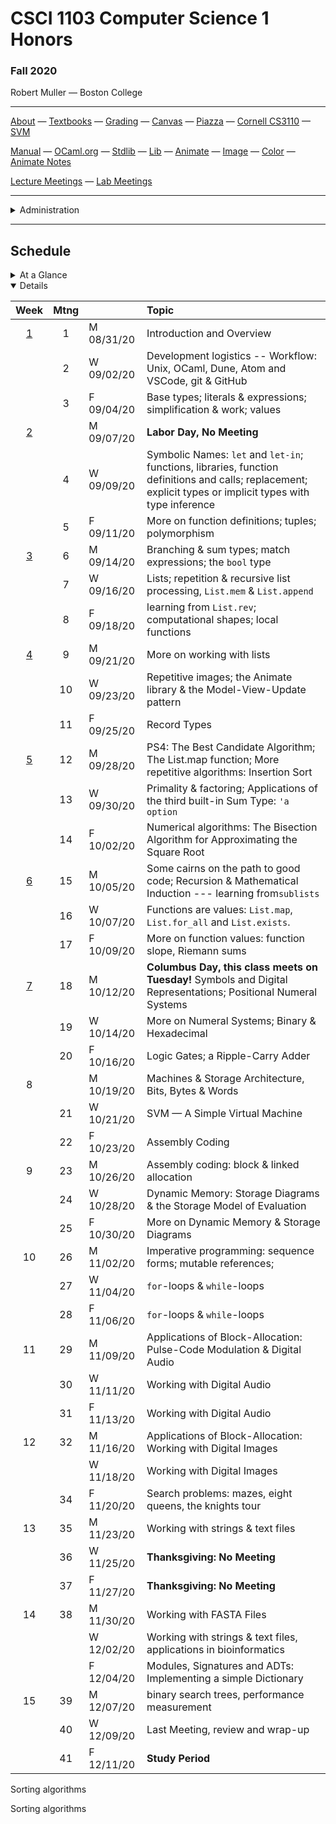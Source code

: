 # CSCI 1103 Computer Science 1 Honors

### Fall 2020

Robert Muller — Boston College

---

[About](resources/about.md) — [Textbooks](resources/textbooks.md) — [Grading](resources/grading.md) — [Canvas](https://bostoncollege.instructure.com/courses/1614229) — [Piazza](https://piazza.com/class/ke7uxpkwqw643p) — [Cornell CS3110](https://www.cs.cornell.edu/courses/cs3110/2020sp/) — [SVM](https://dogfishbar.github.io/dogfishbar.github.io/)

[Manual](http://caml.inria.fr/pub/docs/manual-ocaml/index.html) — [OCaml.org](https://ocaml.org/) — [Stdlib](http://caml.inria.fr/pub/docs/manual-ocaml/libref/Stdlib.html) — [Lib](resources/libraries/lib.mli) — [Animate](resources/libraries/animate.mli) — [Image](resources/libraries/image.mli) — [Color](resources/libraries/color.mli) — [Animate Notes](./resources/libraries/animate/README.md)

[Lecture Meetings](https://bccte.zoom.us/j/3306891980) — [Lab Meetings](./resources/labs.md)

---

<details>
  <summary>Administration</summary>

+ [Meets On Line](https://bccte.zoom.us/j/3306891980): Mondays, Wednesdays and Fridays at 11AM.

+ **Instructor:** [Robert Muller](http://www.cs.bc.edu/~muller/)

+ [Office Hours](https://bccte.zoom.us/j/3306891980): Tuesdays 10AM - 12PM, Wednesdays 1PM - 3PM and by appointment Tuesday through Friday as available.

**Teaching Assistants:**

<details open> <summary>Gavin Bloom, Head Teaching Assistant</summary>

+ **Section 101001**: Tuesdays, 5PM, [Zoom](https://bccte.zoom.us/j/9694152673).
+ **Office Hours** Thursdays 1PM -- 4:00PM.

</details>

<details open> <summary>Emma Sabbadini</summary>

+ **Section 101002**: Tuesdays 6PM [Zoom](https://bccte.zoom.us/j/6103994178).
+ **Office Hours** Tuesdays 7PM -- 8PM, Fridays 12PM -- 2PM.

</details>

<details open><summary>Callie Sardina</summary>

+ **Section 101003**: Wednesdays 5PM [Zoom](https://bccte.zoom.us/j/2175950858?pwd=QkpyTkVkR0IremQ5eWFGeStIOHdXUT09).
+ **Office Hours** Wednesdays 6PM -- 8PM, Sundays 4PM -- 5PM **.

</details>

</details>

---

## Schedule

<details>
  <summary>At a Glance</summary>

  #### Month by Month

1. Learning to code, writing functions;
2. Bits, bytes & machines
3. Applications

#### Week by Week
1. Logisitics; base types and expressions
2. Naming; Writing Functions; Branching 
3. Repetition; Graphics; Lists
4. Repetition
5. Repetition
6. Animation; Model-View-Update
7. Digital Representations
8. Machines
9. Storage
10. Applications in Imperative Style: Digital Audio
11. Applications in Imperative Style: Digital Images
12. Applications of Strings, Text & Files
13. Sorting Algorithms
14. Developing new Types, Review & Wrap-up

</details>

<details open>
  <summary>Details</summary>

| Week | Mtng |     | Topic  |
| :--: | :--: | :-- | :--------------------------------------- |
|  [1](https://github.com/BC-CSCI1103/Week01)  |  1   | M 08/31/20 | Introduction and Overview                |
|      |  2   | W 09/02/20 | Development logistics -- Workflow: Unix, OCaml, Dune, Atom and VSCode, git & GitHub |
|      |  3   | F 09/04/20 | Base types; literals & expressions; simplification & work; values |
|  [2](https://github.com/BC-CSCI1103/Week02)  |      | M 09/07/20 | **Labor Day, No Meeting** |
|      |  4   | W 09/09/20 | Symbolic Names: `let` and `let-in`; functions, libraries, function definitions and calls; replacement; explicit types or implicit types with type inference |
|      |  5   | F 09/11/20 | More on function definitions; tuples; polymorphism |
| [3](https://github.com/BC-CSCI1103/Week03) |  6   | M 09/14/20 | Branching & sum types; match expressions; the `bool` type |
|      |  7   | W 09/16/20 | Lists; repetition & recursive list processing, `List.mem` & `List.append` |
|      |  8   | F 09/18/20 | learning from `List.rev`; computational shapes; local functions |
| [4](https://github.com/BC-CSCI1103/Week04) |  9   | M 09/21/20 | More on working with lists |
|      |  10  | W 09/23/20 | Repetitive images; the Animate library & the Model-View-Update pattern |
|      |  11  | F 09/25/20 | Record Types |
| [5](https://github.com/BC-CSCI1103/Week05) |  12  | M 09/28/20 | PS4: The Best Candidate Algorithm; The List.map function; More repetitive algorithms: Insertion Sort |
|      |  13  | W 09/30/20 | Primality & factoring; Applications of the third built-in Sum Type: `'a option` |
|      |  14  | F 10/02/20 | Numerical algorithms: The Bisection Algorithm for Approximating the Square Root |
| [6](https://github.com/BC-CSCI1103/Week06) |  15  | M 10/05/20 | Some cairns on the path to good code; Recursion & Mathematical Induction --- learning from`sublists` |
|      |  16  | W 10/07/20 | Functions are values: `List.map`, `List.for_all` and `List.exists`. |
|      |  17  | F 10/09/20 | More on function values: function slope, Riemann sums |
| [7](https://github.com/BC-CSCI1103/Week07) |  18  | M 10/12/20 | **Columbus Day, this class meets on Tuesday!** Symbols and Digital Representations;      Positional Numeral Systems |
|      |  19  | W 10/14/20 | More on Numeral Systems; Binary & Hexadecimal |
|      |  20  | F 10/16/20 | Logic Gates; a Ripple-Carry Adder |
| 8 |      | M 10/19/20 | Machines & Storage Architecture, Bits, Bytes & Words |
|      |  21  | W 10/21/20 | SVM — A Simple Virtual Machine |
|      |  22  | F 10/23/20 | Assembly Coding |
| 9 |  23  | M 10/26/20 | Assembly coding: block & linked allocation |
|      |  24  | W 10/28/20 | Dynamic Memory: Storage Diagrams & the Storage Model of Evaluation |
|      |  25  | F 10/30/20 | More on Dynamic Memory & Storage Diagrams |
|  10  |  26  | M 11/02/20 | Imperative programming: sequence forms; mutable references; |
|      |  27  | W 11/04/20 | `for`-loops & `while`-loops |
|      |  28  | F 11/06/20 | `for`-loops & `while`-loops |
|  11  |  29  | M 11/09/20 | Applications of Block-Allocation: Pulse-Code Modulation & Digital Audio |
|      |  30  | W 11/11/20 | Working with Digital Audio |
|      |  31  | F 11/13/20 | Working with Digital Audio |
|  12  |  32  | M 11/16/20 | Applications of Block-Allocation: Working with Digital Images |
|                                            |      | W 11/18/20 | Working with Digital Images |
|      |  34  | F 11/20/20 | Search problems: mazes, eight queens, the knights tour |
|  13  |  35  | M 11/23/20 | Working with strings & text files |
|      |  36  | W 11/25/20 | **Thanksgiving: No Meeting** |
|      |  37  | F 11/27/20 | **Thanksgiving: No Meeting** |
|  14  |  38  | M 11/30/20 | Working with FASTA Files |
|      |      | W 12/02/20 | Working with strings & text files, applications in bioinformatics |
|      |      | F 12/04/20 | Modules, Signatures and ADTs: Implementing a simple Dictionary |
|  15  |  39  | M 12/07/20 | binary search trees, performance measurement |
|      |  40  | W 12/09/20 | Last Meeting, review and wrap-up |
|      |  41  | F 12/11/20 | **Study Period** |

</details>





Sorting algorithms

Sorting algorithms




